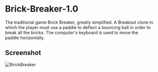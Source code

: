 # Brick-Breaker-1.0
The traditional game Brick Breaker, greatly simplified. A Breakout clone in which the player must use a paddle to deflect a bouncing ball in order to break all the bricks. The computer's keyboard is used to move the paddle horizontally.


## Screenshot
![BrickBreaker](https://user-images.githubusercontent.com/25801484/196013848-ae109de4-abaf-4d5b-b332-bc1fe50fc0ba.gif)
